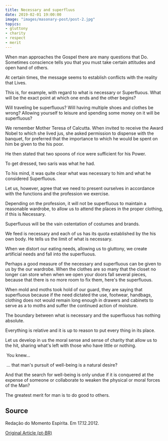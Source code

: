 ```yaml
---
title: Necessary and superfluus
date: 2019-02-01 19:00:00
image: "images/masonary-post/post-2.jpg"
topics: 
- gluttony
- charity
- respect
- merit
---
```



When man approaches the Gospel there are many questions that
Do. Sometimes conscience tells you that you must take certain attitudes and open
hand of others.

At certain times, the message seems to establish conflicts with the reality that
Lives.

This is, for example, with regard to what is necessary or
Superfluous. What will be the exact point at which one ends and the other begins?

Will traveling be superfluous? Will having multiple shoes and clothes be wrong?
Allowing yourself to leisure and spending some money on it will be superfluous?

We remember Mother Teresa of Calcutta. When invited to receive the Award
Nobel to which she lived jus, she asked permission to dispense with the banquet, for
preferred that the importance to which he would be spent on him be given to the
his poor.

He then stated that two spoons of rice were sufficient for his
Power.

To get dressed, two sarís was what he had.

To his mind, it was quite clear what was necessary to him and what he considered
Superfluous.

Let us, however, agree that we need to present ourselves in accordance with the
functions and the profession we exercise.

Depending on the profession, it will not be superfluous to maintain a reasonable wardrobe,
to allow us to attend the places in the proper clothing, if this is
Necessary.

Superfluous will be the vain ostentation of costumes and brands.

We feed is necessary and each of us has its quota established by the
his own body. He tells us the limit of what is necessary.

When we distort our eating needs, allowing us to gluttony,
we create artificial needs and fall into the superfluous.

Perhaps a good measure of the necessary and superfluous can be given to us by the
our wardrobe. When the clothes are so many that the closet no longer
can store when when we open your doors fall several pieces, because that
there is no more room to fix them, here's the superfluous.

When mold and moths took hold of our guard, they are saying that
superfluous because if the need dictated the use, footwear, handbags, clothing does not
would remain long enough in drawers and cabinets to serve as a
to moths and suffer the continued action of moisture.

The boundary between what is necessary and the superfluous has nothing absolute.

Everything is relative and it is up to reason to put every thing in its place.

Let us develop in us the moral sense and sense of charity that allow us to
the hit, sharing what's left with those who have little or nothing.

 You knew...

 ... that man's pursuit of well-being is a natural desire?

And that the search for well-being is only undue if it is conquered at the expense of
someone or collaborate to weaken the physical or moral forces of the
Man?

The greatest merit for man is to do good to others.


## Source
Redação do Momento Espírita.
Em 17.12.2012.



[Original Article (pt-BR)](http://www.momento.com.br/pt/ler_texto.php?id=3701)
